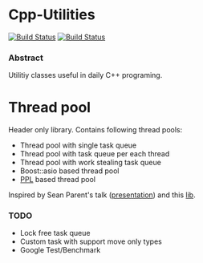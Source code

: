 # Cpp-Utilities

[![Build Status](https://travis-ci.org/vukis/Utilities.svg?branch=master)](https://travis-ci.org/vukis/Utilities)
[![Build Status](https://ci.appveyor.com/api/projects/status/1l8srr6wo3ixnc7o?svg=true)](https://ci.appveyor.com/project/vukis/utilities)

### Abstract

Utilitiy classes useful in daily C++ programing.

# Thread pool

Header only library. Contains following thread pools:
- Thread pool with single task queue
- Thread pool with task queue per each thread
- Thread pool with work stealing task queue
- Boost::asio based thread pool
- [PPL](https://msdn.microsoft.com/library/dd492418.aspx) based thread pool

Inspired by Sean Parent's talk ([presentation](http://sean-parent.stlab.cc/presentations/2016-11-16-concurrency/2016-11-16-concurrency.pdf)) and this [lib](https://github.com/topcpporg/thread-pool-cpp).

### TODO

- Lock free task queue
- Custom task with support move only types
- Google Test/Benchmark
